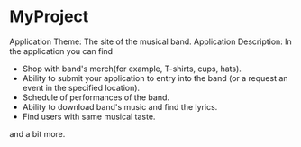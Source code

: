 # MyProject
Application Theme: 
The site of the musical band.
Application Description:
In the application you can find

- Shop with band's merch(for example, T-shirts, cups, hats).
- Ability to submit your application to entry into the band (or a request an event in the specified location).
- Schedule of performances of the band.
- Ability to download band's music and find the lyrics.
- Find users with same musical taste.

and a bit more.
